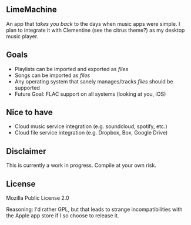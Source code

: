 ## LimeMachine

An app that *takes you back* to the days when music apps were simple. I plan
to integrate it with Clementine (see the citrus theme?) as my desktop music
player.

## Goals

* Playlists can be imported and exported as *files*
* Songs can be imported as *files*
* Any operating system that sanely manages/tracks *files* should be supported
* Future Goal: FLAC support on all systems (looking at you, iOS)

## Nice to have

* Cloud music service integration (e.g. soundcloud, spotify, etc.)
* Cloud file service integration (e.g. Dropbox, Box, Google Drive)

## Disclaimer

This is currently a work in progress. Compile at your own risk.

## License

Mozilla Public License 2.0

Reasoning: I'd rather GPL, but that leads to strange incompatibilities with
the Apple app store if I so choose to release it.
